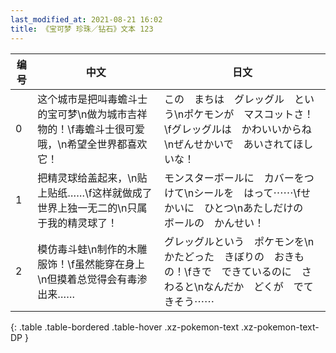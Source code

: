 ```yaml
---
last_modified_at: 2021-08-21 16:02
title: 《宝可梦 珍珠／钻石》文本 123
---
```

| 编号 | 中文 | 日文 |
| ---- | ---- | ---- |
| 0 | 这个城市是把叫毒蟾斗士的宝可梦\n做为城市吉祥物的！\f毒蟾斗士很可爱哦，\n希望全世界都喜欢它！ | この　まちは　グレッグル　という\nポケモンが　マスコットさ！\fグレッグルは　かわいいからね\nぜんせかいで　あいされてほしいな！ |
| 1 | 把精灵球给盖起来，\n贴上贴纸……\f这样就做成了世界上独一无二的\n只属于我的精灵球了！ | モンスターボールに　カバーをつけて\nシールを　はって⋯⋯\fせかいに　ひとつ\nあたしだけの　ボールの　かんせい！ |
| 2 | 模仿毒斗蛙\n制作的木雕服饰！\f虽然能穿在身上\n但摸着总觉得会有毒渗出来…… | グレッグルという　ポケモンを\nかたどった　きぼりの　おきもの！\fきで　できているのに　さわると\nなんだか　どくが　でてきそう⋯⋯ |
{: .table .table-bordered .table-hover .xz-pokemon-text .xz-pokemon-text-DP }